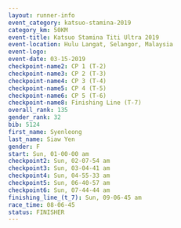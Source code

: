 ```yaml
---
layout: runner-info 
event_category: katsuo-stamina-2019 
category_km: 50KM 
event-title: Katsuo Stamina Titi Ultra 2019 
event-location: Hulu Langat, Selangor, Malaysia 
event-logo: 
event-date: 03-15-2019 
checkpoint-name2: CP 1 (T-2) 
checkpoint-name3: CP 2 (T-3) 
checkpoint-name4: CP 3 (T-4) 
checkpoint-name5: CP 4 (T-5) 
checkpoint-name6: CP 5 (T-6) 
checkpoint-name8: Finishing Line (T-7) 
overall_rank: 135
gender_rank: 32
bib: 5124
first_name: Syenleong
last_name: Siaw Yen
gender: F
start: Sun, 01-00-00 am
checkpoint2: Sun, 02-07-54 am
checkpoint3: Sun, 03-04-41 am
checkpoint4: Sun, 04-55-33 am
checkpoint5: Sun, 06-40-57 am
checkpoint6: Sun, 07-44-44 am
finishing_line_(t_7): Sun, 09-06-45 am
race_time: 08-06-45
status: FINISHER
---
```

